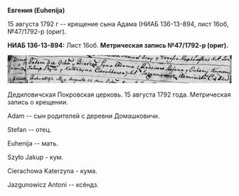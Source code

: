 **Евгения (Euhenija)**

15 августа 1792 г -- крещение сына Адама (НИАБ 136-13-894, лист 16об,
№47/1792-р (ориг).

**НИАБ 136-13-894:** Лист 16об. **Метрическая запись №47/1792-р
(ориг).**

![](./media/0fb00e9589d342eb77f5b7a266a2ddcf366194f2.png)

Дедиловичская Покровская церковь. 15 августа 1792 года. Метрическая
запись о крещении.

Adam -- сын родителей с деревни Домашковичи.

Stefan -- отец.

Euhenija -- мать.

Szyło Jakup - кум.

Cierachowa Katerzyna - кума.

Jazgunowicz Antoni -- ксёндз.
